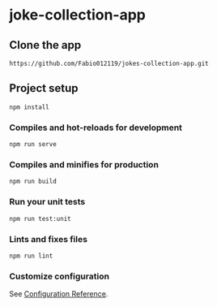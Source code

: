 # joke-collection-app

## Clone the app

```
https://github.com/Fabio012119/jokes-collection-app.git
```

## Project setup

```
npm install
```

### Compiles and hot-reloads for development

```
npm run serve
```

### Compiles and minifies for production

```
npm run build
```

### Run your unit tests

```
npm run test:unit
```

### Lints and fixes files

```
npm run lint
```

### Customize configuration

See [Configuration Reference](https://cli.vuejs.org/config/).
